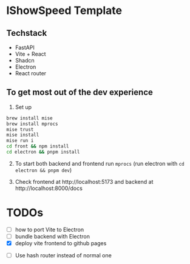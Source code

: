 # IShowSpeed Template

## Techstack

- FastAPI
- Vite + React
- Shadcn
- Electron
- React router

## To get most out of the dev experience

1. Set up

```bash
brew install mise
brew install mprocs
mise trust
mise install
mise run i
cd front && npm install
cd electron && pnpm install
```

2. To start both backend and frontend run `mprocs` (run electron with `cd electron && pnpm dev`)

3. Check frontend at http://localhost:5173 and backend at http://localhost:8000/docs

# TODOs

- [ ] how to port Vite to Electron
- [ ] bundle backend with Electron
- [x] deploy vite frontend to github pages
+ [ ] Use hash router instead of normal one
